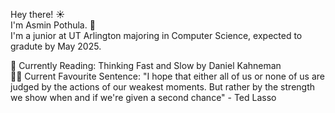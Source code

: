 Hey there! ☀    
I'm Asmin Pothula. 🌻   
I'm a junior at UT Arlington majoring in Computer Science, expected to gradute by May 2025.    

📖 Currently Reading: Thinking Fast and Slow by Daniel Kahneman   
🧚‍♀️ Current Favourite Sentence: "I hope that either all of us or none of us are judged by the actions of our weakest moments. But rather by the strength we show when and if we're given a second chance" - Ted Lasso

<!--
**AsminPothula/AsminPothula** is a ✨ _special_ ✨ repository because its `README.md` (this file) appears on your GitHub profile.

Here are some ideas to get you started:

- 🔭 I’m currently working on ...
- 🌱 I’m currently learning ...
- 👯 I’m looking to collaborate on ...
- 🤔 I’m looking for help with ...
- 💬 Ask me about ...
- 📫 How to reach me: ...
- 😄 Pronouns: ...
- ⚡ Fun fact: ...
-->
